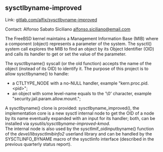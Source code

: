 ## sysctlbyname-improved ##

Link:	 [gitlab.com/alfix/sysctlbyname-improved](https://gitlab.com/alfix/sysctlbyname-improved)  

Contact: Alfonso Sabato Siciliano <alfonso.siciliano@email.com>  

The FreeBSD kernel maintains a Management Information Base (MIB) where a 
component (object) represents a parameter of the system. The sysctl() system 
call explores the MIB to find an object by its Object Identifier (OID) and 
calls its handler to get or set the value of the parameter.

The sysctlbyname() syscall (or the old function) accepts the name of the object 
(instead of its OID) to identify it. The purpose of this project is to allow 
sysctlbyname() to handle:

 - a CTLTYPE_NODE with a no-NULL handler, example "kern.proc.pid.\<pid\>";
 - an object with some level-name equals to the '\0' character, example
   "security.jail.param.allow.mount.";

A sysctlbyname() clone is provided: sysctlbyname\_improved(), the 
implementation core is a new sysctl internal node to get the OID of a node 
by its name eventually expanded with an input for its handler; both, can be 
installed via _sysutils/sysctlbyname-improved-kmod_.  
The internal node is also used by the sysctlmif\_oidinputbyname() function of 
the _devel/libsysctlmibinfo2_ userland library and can be handled by the 
SYSCTLINFO\_BYNAME macro of the sysctlinfo interface (described in the previous 
quarterly status report). 
